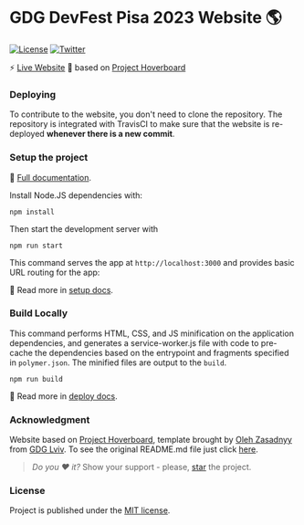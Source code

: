 # GDG DevFest Pisa 2023 Website 🌎

 [![License](https://img.shields.io/badge/license-MIT%20License-brightgreen.svg)](https://opensource.org/licenses/MIT) [![Twitter](https://img.shields.io/badge/Twitter-@gdgPisa-blue.svg?style=flat)](http://twitter.com/gdgPisa)

:zap: [Live Website](https://devfest.gdgpisa.it/)
🤝 based on [Project Hoverboard](https://github.com/gdg-x/hoverboard)

### Deploying

To contribute to the website, you don't need to clone the repository. The repository is integrated with TravisCI to make sure that the website is re-deployed **whenever there is a new commit**.

### Setup the project
:book: [Full documentation](/docs/).

Install Node.JS dependencies with:
```
npm install
```

Then start the development server with
```
npm run start
```

This command serves the app at `http://localhost:3000` and provides basic URL routing for the app:

:book: Read more in [setup docs](/docs/tutorials/set-up.md).

### Build Locally

This command performs HTML, CSS, and JS minification on the application
dependencies, and generates a service-worker.js file with code to pre-cache the
dependencies based on the entrypoint and fragments specified in `polymer.json`.
The minified files are output to the `build`.

```
npm run build
```

:book: Read more in [deploy docs](/docs/tutorials/deploy.md).   

### Acknowledgment

Website based on [Project Hoverboard](https://github.com/gdg-x/hoverboard), template brought by [Oleh Zasadnyy](https://plus.google.com/+OlehZasadnyy)
from [GDG Lviv](http://lviv.gdg.org.ua/). To see the original README.md file just click [here](README_OG.md).

> *Do you :heart: it?* Show your support - please, [star](https://github.com/gdg-x/hoverboard) the project. 

### License

Project is published under the [MIT license](https://github.com/gdg-x/hoverboard/blob/master/LICENSE.md).  
